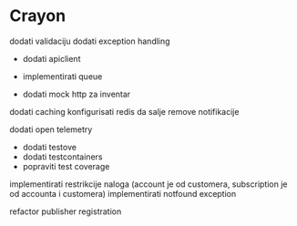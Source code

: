 # Crayon


dodati validaciju
dodati exception handling

* dodati apiclient
* implementirati queue

* dodati mock http za inventar

dodati caching
konfigurisati redis da salje remove notifikacije

dodati open telemetry

* dodati testove
* dodati testcontainers
* popraviti test coverage

implementirati restrikcije naloga (account je od customera, subscription je od accounta i customera)
implementirati notfound exception


refactor publisher registration
